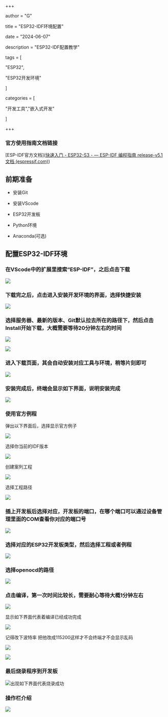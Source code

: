 +++

author = "G"

title = "ESP32-IDF环境配置"

date = "2024-06-07"

description = "ESP32-IDF配置教学"

tags = [

  "ESP32",

"ESP32开发环境"

]

categories = [

  "开发工具","嵌入式开发"

]

+++

### 官方使用指南文档链接

[ESP-IDF官方文档]([快速入门 - ESP32-S3 - — ESP-IDF 编程指南 release-v5.1 文档 (espressif.com)](https://docs.espressif.com/projects/esp-idf/zh_CN/release-v5.1/esp32s3/get-started/index.html))

## 前期准备

- 安装Git

- 安装VScode

- ESP32开发板

- Python环境

- Anaconda(可选)

## 配置ESP32-IDF环境

### 在VScode中的扩展里搜索“ESP-IDF”，之后点击下载

![](https://cdn.jsdelivr.net/gh/guzhenan/Picture/202406070030568.png)

### 下载完之后，点击进入安装开发环境的界面，选择快捷安装

![](https://cdn.jsdelivr.net/gh/guzhenan/Picture/202406070030553.png)

### 选择服务器、最新的版本、Git默认拉去所在的路径下，然后点击Install开始下载，大概需要等待20分钟左右的时间

![](https://cdn.jsdelivr.net/gh/guzhenan/Picture/202406070030570.png)

![](https://cdn.jsdelivr.net/gh/guzhenan/Picture/202406070030571.png)

### 进入下载页面，其会自动安装对应工具与环境，稍等片刻即可

![](https://cdn.jsdelivr.net/gh/guzhenan/Picture/202406070030569.png)

### 安装完成后，终端会显示如下界面，说明安装完成

![](https://cdn.jsdelivr.net/gh/guzhenan/Picture/202406070030567.png)

### 使用官方例程

弹出以下界面后，选择显示官方例子

![](https://cdn.jsdelivr.net/gh/guzhenan/Picture/202406070030566.png)

选择你当前的IDF版本

![](https://cdn.jsdelivr.net/gh/guzhenan/Picture/202406070030565.png)

创建案列工程

![](https://cdn.jsdelivr.net/gh/guzhenan/Picture/202406070030564.png)

选择工程路径

![](https://cdn.jsdelivr.net/gh/guzhenan/Picture/202406070030563.png)

### 插上开发板后选择对应，开发板的端口，在哪个端口可以通过设备管理里面的COM查看你对应的端口号

![](https://cdn.jsdelivr.net/gh/guzhenan/Picture/202406070030562.png)

### 选择对应的ESP32开发板类型，然后选择工程或者例程

![](https://cdn.jsdelivr.net/gh/guzhenan/Picture/202406070030561.png)

### 选择openocd的路径

![](https://cdn.jsdelivr.net/gh/guzhenan/Picture/202406070030559.png)

### 点击编译，第一次时间比较长，需要耐心等待大概1分钟左右

![](https://cdn.jsdelivr.net/gh/guzhenan/Picture/202406070030558.png)

显示如下界面代表着编译已经成功完成

![](https://cdn.jsdelivr.net/gh/guzhenan/Picture/202406070030557.png)

记得改下波特率 把他改成115200这样才不会终端才不会显示乱码

![](https://cdn.jsdelivr.net/gh/guzhenan/Picture/202406070030556.png)

![](https://cdn.jsdelivr.net/gh/guzhenan/Picture/202406070030555.png)

### 最后烧录程序到开发板

![出现如下界面代表烧录成功](https://cdn.jsdelivr.net/gh/guzhenan/Picture/202406072129202.png)

### 操作栏介绍

![](https://cdn.jsdelivr.net/gh/guzhenan/Picture/202406072125010.png)
